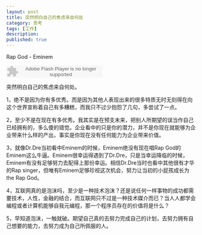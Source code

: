 ```yaml
---
layout: post
title: 突然明白自己的焦虑来自何处
category: 思考
tags: [工作]
description:
published: true
---
```


Rap God - Eminem

<embed src="http://www.xiami.com/widget/0_1772249933/singlePlayer.swf" type="application/x-shockwave-flash" width="257" height="33" wmode="transparent"></embed>

突然明白自己的焦虑来自何处。

1，绝不是因为你有多优秀。而是因为其他人表现出来的很多特质无时无刻得在向这个世界宣称着自己有多糟糕，而我只不过少抱怨了几句，多尝试了一点。

2，至少不是在现在有多优秀。我其实是在预支未来，把别人所期望的误当作自己已经拥有的，多么傻的错觉。企业看中的只是你的潜力，并不是你现在就能够为企业带来什么样的产出，事实是你现在没有任何能力为企业带来价值。

3，就像Dr.Dre当初看中Eminem的时候，Eminem绝没有现在唱Rap God的Eminem这么牛逼。Eminem很幸运得遇到了Dr.Dre，只是当幸运降临的时候，Eminem有没有足够努力去配得上那份幸运。相信Dr.Dre当时也看中其他很有才华的Rap singer，但唯有Eminem足够珍视这次机会，努力让当初的小屁孩成长为the Rap God。

4，互联网真的是泡沫吗，至少是一种技术泡沫？还是说任何一样事物的成功都需要技术，人性，金融的结合，而互联网只不过是一种技术媒介而已？当人人都学会编程或者计算机能够自我元编程，那一个程序员存在的价值将是什么？

5，早知道泡沫，一触就破。期望自己真的去努力完成自己的计划，去努力拥有自己想要的能力，去努力成为自己所佩服的人。
